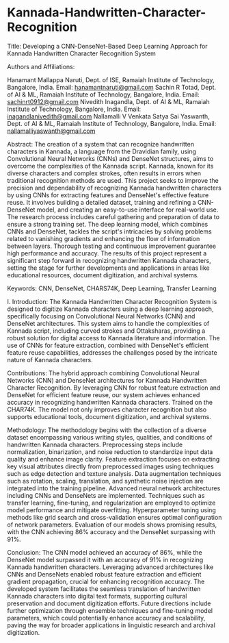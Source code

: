 # Kannada-Handwritten-Character-Recognition

Title: Developing a CNN-DenseNet-Based Deep Learning Approach for Kannada Handwritten Character Recognition System

Authors and Affiliations:

Hanamant Mallappa Naruti, Dept. of ISE, Ramaiah Institute of Technology, Bangalore, India. Email: hanamantnaruti@gmail.com
Sachin R Totad, Dept. of AI & ML, Ramaiah Institute of Technology, Bangalore, India. Email: sachinrt0912@gmail.com
Nivedith Inagandla, Dept. of AI & ML, Ramaiah Institute of Technology, Bangalore, India. Email: inagandlanivedith@gmail.com
Nallamalli V Venkata Satya Sai Yaswanth, Dept. of AI & ML, Ramaiah Institute of Technology, Bangalore, India. Email: nallamalliyaswanth@gmail.com

Abstract:
The creation of a system that can recognize handwritten characters in Kannada, a language from the Dravidian family, using Convolutional Neural Networks (CNNs) and DenseNet structures, aims to overcome the complexities of the Kannada script. Kannada, known for its diverse characters and complex strokes, often results in errors when traditional recognition methods are used. This project seeks to improve the precision and dependability of recognizing Kannada handwritten characters by using CNNs for extracting features and DenseNet's effective feature reuse. It involves building a detailed dataset, training and refining a CNN-DenseNet model, and creating an easy-to-use interface for real-world use. The research process includes careful gathering and preparation of data to ensure a strong training set. The deep learning model, which combines CNNs and DenseNet, tackles the script's intricacies by solving problems related to vanishing gradients and enhancing the flow of information between layers. Thorough testing and continuous improvement guarantee high performance and accuracy. The results of this project represent a significant step forward in recognizing handwritten Kannada characters, setting the stage for further developments and applications in areas like educational resources, document digitization, and archival systems.

Keywords:
CNN, DenseNet, CHARS74K, Deep Learning, Transfer Learning

I. Introduction:
The Kannada Handwritten Character Recognition System is designed to digitize Kannada characters using a deep learning approach, specifically focusing on Convolutional Neural Networks (CNN) and DenseNet architectures. This system aims to handle the complexities of Kannada script, including curved strokes and Ottaksharas, providing a robust solution for digital access to Kannada literature and information. The use of CNNs for feature extraction, combined with DenseNet's efficient feature reuse capabilities, addresses the challenges posed by the intricate nature of Kannada characters.

Contributions:
The hybrid approach combining Convolutional Neural Networks (CNN) and DenseNet architectures for Kannada Handwritten Character Recognition. By leveraging CNN for robust feature extraction and DenseNet for efficient feature reuse, our system achieves enhanced accuracy in recognizing handwritten Kannada characters. Trained on the CHAR74K. The model not only improves character recognition but also supports educational tools, document digitization, and archival systems.

Methodology:
The methodology begins with the collection of a diverse dataset encompassing various writing styles, qualities, and conditions of handwritten Kannada characters. Preprocessing steps include normalization, binarization, and noise reduction to standardize input data quality and enhance image clarity. Feature extraction focuses on extracting key visual attributes directly from preprocessed images using techniques such as edge detection and texture analysis. Data augmentation techniques such as rotation, scaling, translation, and synthetic noise injection are integrated into the training pipeline. Advanced neural network architectures including CNNs and DenseNets are implemented. Techniques such as transfer learning, fine-tuning, and regularization are employed to optimize model performance and mitigate overfitting. Hyperparameter tuning using methods like grid search and cross-validation ensures optimal configuration of network parameters. Evaluation of our models shows promising results, with the CNN achieving 86% accuracy and the DenseNet surpassing with 91%.

Conclusion:
The CNN model achieved an accuracy of 86%, while the DenseNet model surpassed it with an accuracy of 91% in recognizing Kannada handwritten characters. Leveraging advanced architectures like CNNs and DenseNets enabled robust feature extraction and efficient gradient propagation, crucial for enhancing recognition accuracy. The developed system facilitates the seamless translation of handwritten Kannada characters into digital text formats, supporting cultural preservation and document digitization efforts. Future directions include further optimization through ensemble techniques and fine-tuning model parameters, which could potentially enhance accuracy and scalability, paving the way for broader applications in linguistic research and archival digitization.
